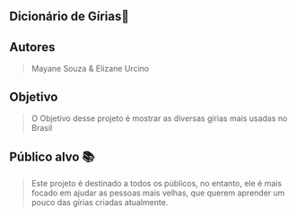 ## **Dicionário de Gírias🤪**
## Autores
>Mayane Souza & Elizane Urcino
## Objetivo
>O Objetivo desse projeto é mostrar as diversas gírias mais usadas no Brasil
## Público alvo 📚
>Este projeto é destinado a todos os públicos, no entanto, ele é mais focado em ajudar as pessoas mais velhas, que querem aprender um pouco das gírias criadas atualmente.